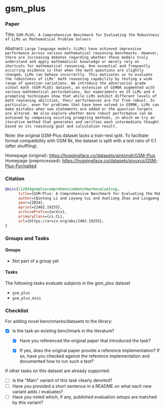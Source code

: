 # gsm_plus

### Paper

Title: `GSM-PLUS: A Comprehensive Benchmark for Evaluating the Robustness of LLMs as Mathematical Problem Solvers`

Abstract: `Large language models (LLMs) have achieved impressive performance across various mathematical reasoning benchmarks. However, there are increasing debates regarding whether these models truly understand and apply mathematical knowledge or merely rely on shortcuts for mathematical reasoning. One essential and frequently occurring evidence is that when the math questions are slightly changed, LLMs can behave incorrectly. This motivates us to evaluate the robustness of LLMs’ math reasoning capability by testing a wide range of question variations. We introduce the adversarial grade school math (GSM-PLUS) dataset, an extension of GSM8K augmented with various mathematical perturbations. Our experiments on 25 LLMs and 4 prompting techniques show that while LLMs exhibit different levels of math reasoning abilities, their performances are far from robust. In particular, even for problems that have been solved in GSM8K, LLMs can make mistakes when new statements are added or the question targets are altered. We also explore whether more robust performance can be achieved by composing existing prompting methods, in which we try an iterative method that generates and verifies each intermediate thought based on its reasoning goal and calculation result.`

Note: the original GSM-Plus dataset lacks a train-test split. To facilitate format compatibility with GSM 8k, the dataset is split with a test ratio of 0.1 (after shuffling).

Homepage (original): https://huggingface.co/datasets/qintongli/GSM-Plus
Homepage (preprocessed): https://huggingface.co/datasets/sjyuxyz/GSM-Plus-Formatted

### Citation

```bibtex
@misc{li2024gsmpluscomprehensivebenchmarkevaluating,
      title={GSM-Plus: A Comprehensive Benchmark for Evaluating the Robustness of LLMs as Mathematical Problem Solvers}, 
      author={Qintong Li and Leyang Cui and Xueliang Zhao and Lingpeng Kong and Wei Bi},
      year={2024},
      eprint={2402.19255},
      archivePrefix={arXiv},
      primaryClass={cs.CL},
      url={https://arxiv.org/abs/2402.19255}, 
}
```

### Groups and Tasks

#### Groups

* Not part of a group yet

#### Tasks

The following tasks evaluate subjects in the gsm_plus dataset
- `gsm_plus`
- `gsm_plus_mini`

### Checklist

For adding novel benchmarks/datasets to the library:
* [x] Is the task an existing benchmark in the literature?
  * [x] Have you referenced the original paper that introduced the task?
  * [x] If yes, does the original paper provide a reference implementation? If so, have you checked against the reference implementation and documented how to run such a test?


If other tasks on this dataset are already supported:
* [ ] Is the "Main" variant of this task clearly denoted?
* [ ] Have you provided a short sentence in a README on what each new variant adds / evaluates?
* [ ] Have you noted which, if any, published evaluation setups are matched by this variant?
